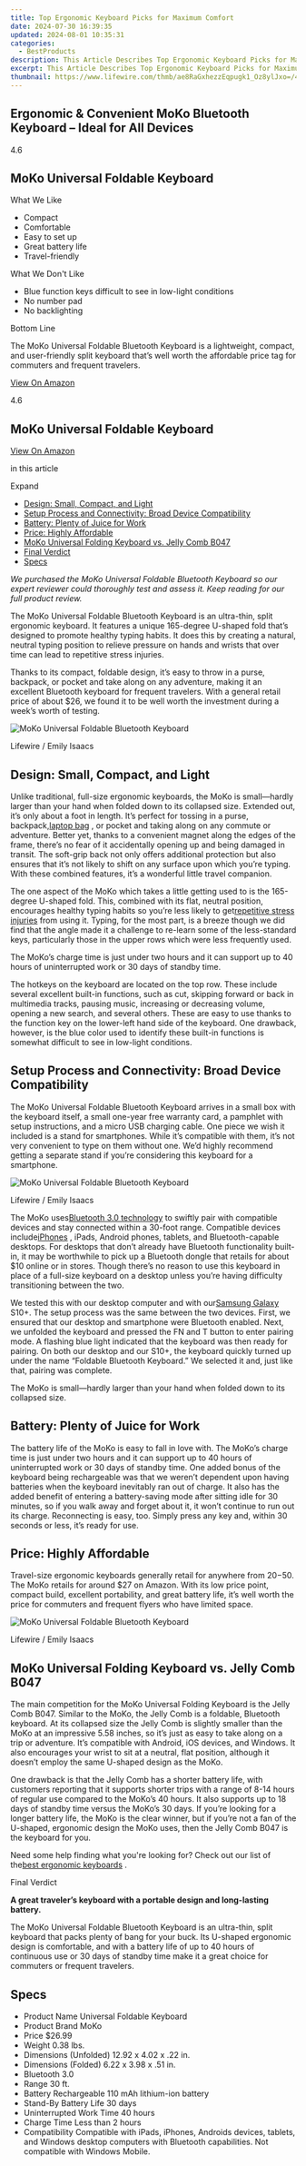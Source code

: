 ```yaml
---
title: Top Ergonomic Keyboard Picks for Maximum Comfort
date: 2024-07-30 16:39:35
updated: 2024-08-01 10:35:31
categories:
  - BestProducts
description: This Article Describes Top Ergonomic Keyboard Picks for Maximum Comfort
excerpt: This Article Describes Top Ergonomic Keyboard Picks for Maximum Comfort
thumbnail: https://www.lifewire.com/thmb/ae8RaGxhezzEqpugk1_Oz8ylJxo=/400x300/filters:no_upscale():max_bytes(150000):strip_icc():format(webp)/MicrosoftSculptErgonomicKeyboard-59aef5c5d088c00010d0ddcf.jpg
---
```


## Ergonomic & Convenient MoKo Bluetooth Keyboard – Ideal for All Devices

4.6

## MoKo Universal Foldable Keyboard

 What We Like

* Compact
* Comfortable
* Easy to set up
* Great battery life
* Travel-friendly

 What We Don't Like

* Blue function keys difficult to see in low-light conditions
* No number pad
* No backlighting

 Bottom Line

 The MoKo Universal Foldable Bluetooth Keyboard is a lightweight, compact, and user-friendly split keyboard that’s well worth the affordable price tag for commuters and frequent travelers.

[View On Amazon](https://www.amazon.com/MoKo-Universal-Ultra-Thin-Bluetooth-Compatible/dp/B01EHSLFAY/?tag=lifewire-onsite-prod-20&ascsubtag=4780289%7Cn5042862dc88b4247855b5214c266875a05%7CB01EHSLFAY)

4.6

## MoKo Universal Foldable Keyboard

[View On Amazon](https://www.amazon.com/MoKo-Universal-Ultra-Thin-Bluetooth-Compatible/dp/B01EHSLFAY/?tag=lifewire-onsite-prod-20&ascsubtag=4780289%7Cn5042862dc88b4247855b5214c266875a05%7CB01EHSLFAY)

 in this article

 Expand

* [Design: Small, Compact, and Light](https://www.lifewire.com/#toc-design-small-compact-and-light)
* [Setup Process and Connectivity: Broad Device Compatibility](https://www.lifewire.com/#toc-setup-process-and-connectivity-broad-device-compatibility)
* [Battery: Plenty of Juice for Work](https://www.lifewire.com/#toc-battery-plenty-of-juice-for-work)
* [Price: Highly Affordable](https://www.lifewire.com/#toc-price-highly-affordable)
* [MoKo Universal Folding Keyboard vs. Jelly Comb B047](https://www.lifewire.com/#toc-moko-universal-folding-keyboard-vs-jelly-comb-b047)
* [Final Verdict](https://www.lifewire.com/#toc-final-verdict)
* [Specs](https://www.lifewire.com/#toc-full-spec)

 _We purchased the MoKo Universal Foldable Bluetooth Keyboard so our expert reviewer could thoroughly test and assess it. Keep reading for our full product review._

 The MoKo Universal Foldable Bluetooth Keyboard is an ultra-thin, split ergonomic keyboard. It features a unique 165-degree U-shaped fold that’s designed to promote healthy typing habits. It does this by creating a natural, neutral typing position to relieve pressure on hands and wrists that over time can lead to repetitive stress injuries.

 Thanks to its compact, foldable design, it’s easy to throw in a purse, backpack, or pocket and take along on any adventure, making it an excellent Bluetooth keyboard for frequent travelers. With a general retail price of about $26, we found it to be well worth the investment during a week’s worth of testing.

![MoKo Universal Foldable Bluetooth Keyboard](https://www.lifewire.com/thmb/gc10rUCSYdVdK9mjhhhyWwNX5Ns=/1500x0/filters:no_upscale():max_bytes(150000):strip_icc():format(webp)/Moko_ErgoKeyboards_2LW4147386_02-6aa51e84e0c246f0987efcf9b7a55ffa.jpg)

 Lifewire / Emily Isaacs

## Design: Small, Compact, and Light

 Unlike traditional, full-size ergonomic keyboards, the MoKo is small—hardly larger than your hand when folded down to its collapsed size. Extended out, it’s only about a foot in length. It’s perfect for tossing in a purse, backpack,[laptop bag](https://www.lifewire.com/best-laptop-bags-to-buy-4072282) , or pocket and taking along on any commute or adventure. Better yet, thanks to a convenient magnet along the edges of the frame, there’s no fear of it accidentally opening up and being damaged in transit. The soft-grip back not only offers additional protection but also ensures that it’s not likely to shift on any surface upon which you’re typing. With these combined features, it’s a wonderful little travel companion.

 The one aspect of the MoKo which takes a little getting used to is the 165-degree U-shaped fold. This, combined with its flat, neutral position, encourages healthy typing habits so you’re less likely to get[repetitive stress injuries](https://www.lifewire.com/game-play-and-streaming-4781449) from using it. Typing, for the most part, is a breeze though we did find that the angle made it a challenge to re-learn some of the less-standard keys, particularly those in the upper rows which were less frequently used.

 The MoKo’s charge time is just under two hours and it can support up to 40 hours of uninterrupted work or 30 days of standby time.

 The hotkeys on the keyboard are located on the top row. These include several excellent built-in functions, such as cut, skipping forward or back in multimedia tracks, pausing music, increasing or decreasing volume, opening a new search, and several others. These are easy to use thanks to the function key on the lower-left hand side of the keyboard. One drawback, however, is the blue color used to identify these built-in functions is somewhat difficult to see in low-light conditions.

## Setup Process and Connectivity: Broad Device Compatibility

 The MoKo Universal Foldable Bluetooth Keyboard arrives in a small box with the keyboard itself, a small one-year free warranty card, a pamphlet with setup instructions, and a micro USB charging cable. One piece we wish it included is a stand for smartphones. While it’s compatible with them, it’s not very convenient to type on them without one. We’d highly recommend getting a separate stand if you’re considering this keyboard for a smartphone.

![MoKo Universal Foldable Bluetooth Keyboard](https://www.lifewire.com/thmb/kSFKzJNiMoWHKHqKIec3JqHwGpw=/1500x0/filters:no_upscale():max_bytes(150000):strip_icc():format(webp)/Moko_ErgoKeyboards_2LW4147386_04-0b2a547be6764125ab80c1db9df177bf.jpg)

 Lifewire / Emily Isaacs

 The MoKo uses[Bluetooth 3.0 technology](https://www.lifewire.com/what-is-bluetooth-2377412) to swiftly pair with compatible devices and stay connected within a 30-foot range. Compatible devices include[iPhones](https://www.lifewire.com/iphone-and-ios-4781515) , iPads, Android phones, tablets, and Bluetooth-capable desktops. For desktops that don’t already have Bluetooth functionality built-in, it may be worthwhile to pick up a Bluetooth dongle that retails for about $10 online or in stores. Though there’s no reason to use this keyboard in place of a full-size keyboard on a desktop unless you’re having difficulty transitioning between the two.

 We tested this with our desktop computer and with our[Samsung Galaxy](https://www.lifewire.com/samsung-galaxy-s-phones-4156903) S10+. The setup process was the same between the two devices. First, we ensured that our desktop and smartphone were Bluetooth enabled. Next, we unfolded the keyboard and pressed the FN and T button to enter pairing mode. A flashing blue light indicated that the keyboard was then ready for pairing. On both our desktop and our S10+, the keyboard quickly turned up under the name “Foldable Bluetooth Keyboard.” We selected it and, just like that, pairing was complete.

 The MoKo is small—hardly larger than your hand when folded down to its collapsed size.

## Battery: Plenty of Juice for Work

 The battery life of the MoKo is easy to fall in love with. The MoKo’s charge time is just under two hours and it can support up to 40 hours of uninterrupted work or 30 days of standby time. One added bonus of the keyboard being rechargeable was that we weren’t dependent upon having batteries when the keyboard inevitably ran out of charge. It also has the added benefit of entering a battery-saving mode after sitting idle for 30 minutes, so if you walk away and forget about it, it won’t continue to run out its charge. Reconnecting is easy, too. Simply press any key and, within 30 seconds or less, it’s ready for use.

## Price: Highly Affordable

 Travel-size ergonomic keyboards generally retail for anywhere from $20-$50\. The MoKo retails for around $27 on Amazon. With its low price point, compact build, excellent portability, and great battery life, it’s well worth the price for commuters and frequent flyers who have limited space.

![MoKo Universal Foldable Bluetooth Keyboard](https://www.lifewire.com/thmb/_ZZ5LMz0jlm5vldVU2UTdDoXbeA=/1500x0/filters:no_upscale():max_bytes(150000):strip_icc():format(webp)/Moko_ErgoKeyboards_2LW4147386_05-fc37bb4154314025a1a1bfae6c6f5e24.jpg)

 Lifewire / Emily Isaacs

## MoKo Universal Folding Keyboard vs. Jelly Comb B047

 The main competition for the MoKo Universal Folding Keyboard is the Jelly Comb B047\. Similar to the MoKo, the Jelly Comb is a foldable, Bluetooth keyboard. At its collapsed size the Jelly Comb is slightly smaller than the MoKo at an impressive 5.58 inches, so it’s just as easy to take along on a trip or adventure. It’s compatible with Android, iOS devices, and Windows. It also encourages your wrist to sit at a neutral, flat position, although it doesn’t employ the same U-shaped design as the MoKo.

 One drawback is that the Jelly Comb has a shorter battery life, with customers reporting that it supports shorter trips with a range of 8-14 hours of regular use compared to the MoKo’s 40 hours. It also supports up to 18 days of standby time versus the MoKo’s 30 days. If you’re looking for a longer battery life, the MoKo is the clear winner, but if you’re not a fan of the U-shaped, ergonomic design the MoKo uses, then the Jelly Comb B047 is the keyboard for you.

 Need some help finding what you're looking for? Check out our list of the[best ergonomic keyboards](https://www.lifewire.com/best-ergonomic-keyboards-4147386) .

 Final Verdict

 **A great traveler’s keyboard with a portable design and long-lasting battery.**

 The MoKo Universal Foldable Bluetooth Keyboard is an ultra-thin, split keyboard that packs plenty of bang for your buck. Its U-shaped ergonomic design is comfortable, and with a battery life of up to 40 hours of continuous use or 30 days of standby time make it a great choice for commuters or frequent travelers.

## Specs

* Product Name  Universal Foldable Keyboard
* Product Brand  MoKo
* Price  $26.99
* Weight  0.38 lbs.
* Dimensions (Unfolded)  12.92 x 4.02 x .22 in.
* Dimensions (Folded)  6.22 x 3.98 x .51 in.
* Bluetooth  3.0
* Range  30 ft.
* Battery  Rechargeable 110 mAh lithium-ion battery
* Stand-By Battery Life  30 days
* Uninterrupted Work Time  40 hours
* Charge Time  Less than 2 hours
* Compatibility  Compatible with iPads, iPhones, Androids devices, tablets, and Windows desktop computers with Bluetooth capabilities. Not compatible with Windows Mobile.


<ins class="adsbygoogle"
     style="display:block"
     data-ad-format="autorelaxed"
     data-ad-client="ca-pub-7571918770474297"
     data-ad-slot="1223367746"></ins>



<ins class="adsbygoogle"
     style="display:block"
     data-ad-client="ca-pub-7571918770474297"
     data-ad-slot="8358498916"
     data-ad-format="auto"
     data-full-width-responsive="true"></ins>
